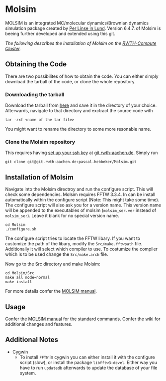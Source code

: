 Molsim
==============

MOLSIM is an  integrated MC/molecular dynamics/Brownian dynamics simulation package created by [Per Linse in Lund](http://www.polyelectrolytes2002.fkem1.lu.se/). Version 6.4.7. of Molsim is beeing further developed and extended using this git.

*The following describes the installation of Molsim on the [RWTH-Compute Cluster](https://doc.itc.rwth-aachen.de/display/CC/Home).*

Obtaining the Code
------------------
There are two possibilites of how to obtain the code. You can either simply download the tarball of the code, or clone the whole repository.
### Downloading the tarball
Download the tarball from [here](https://git.rwth-aachen.de/pascal.hebbeker/Molsim/repository/archive.tar.gz?ref=master) and save it in the directory of your choice. Afterwards, navigate to that directory and exctract the source code with
```
tar -zxf <name of the tar file>
```
You might want to rename the directory to some more resonable name.

### Clone the Molsim repository

This requires having [set up your ssh key](https://git.rwth-aachen.de/help/ssh/README) at [git.rwth-aachen.de](https://git.rwth-aachen.de). Simply run
```shell
git clone git@git.rwth-aachen.de:pascal.hebbeker/Molsim.git
```
Installation of Molsim
----------------------

Navigate into the Molsim directroy and run the configure script. This will check some dependencies. Molsim requires FFTW 3.3.4. In can be install automatically within the configure script (Note: This might take some time). The configure script will also ask you for a version name. This version name will be appended to the executables of molsim (`molsim_ser.ver` instead of `molsim_ser`). Leave it blank for no special version name.
```shell
cd Molsim
./configure.sh
```
The configure script tries to locate the FFTW libary. If you want to customize the path of the libary, modify the `Src/make.fftwpath` file. Additionally it will select which compiler to use. To costumize the compiler which is to be used change the `Src/make.arch` file.

Now go to the Src directory and make Molsim:
```shell
cd Molsim/Src
make all mode=normal
make install
```
For more details confer the [MOLSIM manual](http://www.polyelectrolytes2002.fkem1.lu.se/Molsim/Molsim.htm).

Usage
-----
Confer the [MOLSIM manual](http://www.polyelectrolytes2002.fkem1.lu.se/Molsim/Molsim.htm) for the standard commands. Confer the [wiki](https://git.rwth-aachen.de/pascal.hebbeker/Molsim/wikis/home) for additional changes and features.

Additional Notes
----------------
* Cygwin
  * To install `FFTW` in cygwin you can either install it with the configure script (slow), or install the package `libfftw3-devel`. Either way you have to run `updatedb` afterwards to update the database of your file system.
